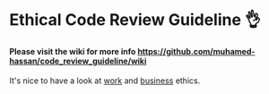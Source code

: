 # Ethical Code Review Guideline 👌

#### Please visit the wiki for more info https://github.com/muhamed-hassan/code_review_guideline/wiki

It's nice to have a look at [work](https://en.wikipedia.org/wiki/Work_ethic) and [business](https://en.wikipedia.org/wiki/Business_ethics) ethics.
